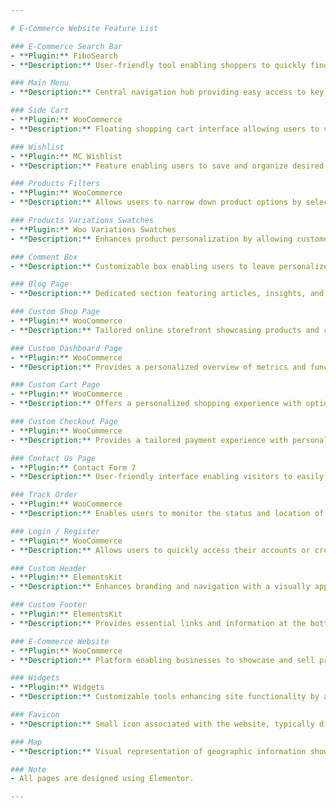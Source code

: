 ```yaml
---

# E-Commerce Website Feature List

### E-Commerce Search Bar
- **Plugin:** FiboSearch
- **Description:** User-friendly tool enabling shoppers to quickly find products by entering keywords, enhancing their shopping experience.

### Main Menu
- **Description:** Central navigation hub providing easy access to key sections and features of the website.

### Side Cart
- **Plugin:** WooCommerce
- **Description:** Floating shopping cart interface allowing users to view and manage selected items without leaving the current page, streamlining the online shopping experience.

### Wishlist
- **Plugin:** MC Wishlist
- **Description:** Feature enabling users to save and organize desired products for future consideration or purchase, enhancing the shopping experience.

### Products Filters
- **Plugin:** WooCommerce
- **Description:** Allows users to narrow down product options by selecting specific criteria, improving the shopping experience and facilitating quick product discovery.

### Products Variations Swatches
- **Plugin:** Woo Variations Swatches
- **Description:** Enhances product personalization by allowing customers to choose different attributes (e.g., size, color, style) directly from product pages.

### Comment Box
- **Description:** Customizable box enabling users to leave personalized feedback or messages, fostering engagement and interaction on the website.

### Blog Page
- **Description:** Dedicated section featuring articles, insights, and updates to foster community engagement and share valuable information with readers.

### Custom Shop Page
- **Plugin:** WooCommerce
- **Description:** Tailored online storefront showcasing products and collections with unique layouts and features to enhance the shopping experience.

### Custom Dashboard Page
- **Plugin:** WooCommerce
- **Description:** Provides a personalized overview of metrics and functionalities, allowing users to efficiently track and manage their activities in one centralized location.

### Custom Cart Page
- **Plugin:** WooCommerce
- **Description:** Offers a personalized shopping experience with options to manage and modify selected items, enhancing user convenience during the checkout process.

### Custom Checkout Page
- **Plugin:** WooCommerce
- **Description:** Provides a tailored payment experience with personalized fields and seamless integration, optimizing user flow and convenience.

### Contact Us Page
- **Plugin:** Contact Form 7
- **Description:** User-friendly interface enabling visitors to easily connect with support or provide feedback.

### Track Order
- **Plugin:** WooCommerce
- **Description:** Enables users to monitor the status and location of their orders or shipments from origin to destination.

### Login / Register
- **Plugin:** WooCommerce
- **Description:** Allows users to quickly access their accounts or create new ones without leaving the current page, streamlining the user experience.

### Custom Header
- **Plugin:** ElementsKit
- **Description:** Enhances branding and navigation with a visually appealing header that introduces users to the website's content.

### Custom Footer
- **Plugin:** ElementsKit
- **Description:** Provides essential links and information at the bottom of each page, enhancing user navigation and providing a polished conclusion to the website's layout.

### E-Commerce Website
- **Plugin:** WooCommerce
- **Description:** Platform enabling businesses to showcase and sell products online, providing a seamless shopping experience with secure transactions and convenient browsing.

### Widgets
- **Plugin:** Widgets
- **Description:** Customizable tools enhancing site functionality by allowing users to easily add content and features to sidebars and footers.

### Favicon
- **Description:** Small icon associated with the website, typically displayed in the browser tab or bookmark list to visually identify the site.

### Map
- **Description:** Visual representation of geographic information showing spatial relationships between locations, features, and data.

### Note
- All pages are designed using Elementor.

---
```

